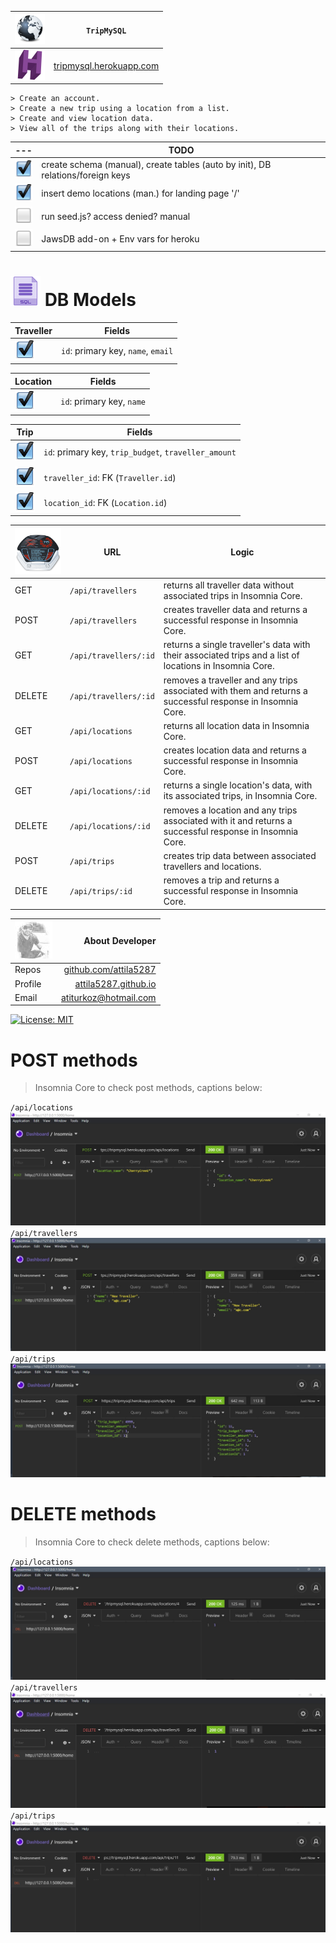 ![globe](https://raw.githubusercontent.com/attila5287/img_readme/main/all/globe_bw.png  "globe")| `TripMySQL`
|---|---|
 ![h](https://raw.githubusercontent.com/attila5287/img_readme/main/all/h.png  "globe") | [tripmysql.herokuapp.com](http://tripmysql.herokuapp.com/)

```
> Create an account.
> Create a new trip using a location from a list.
> Create and view location data.
> View all of the trips along with their locations.
```
|---|TODO|
|---|---|
|![chk][1]|create schema (manual), create tables (auto by init), DB relations/foreign keys|
|![chk][1]|insert demo locations (man.) for landing page '/'|
|![chk][0]|run seed.js? access denied? manual|
|![chk][0]| JawsDB add-on + Env vars for heroku|


![sql](https://raw.githubusercontent.com/attila5287/img_readme/main/all/sql-icon.png  "sql") DB Models
======

|Traveller|Fields|
|--- |---|
|![chk][1]| `id`: primary key, `name`,  `email` |

|**Location**|Fields|
|--- |---|
|![chk][1]|  `id`: primary key, `name`

**Trip**|Fields|
|---|---|
|![chk][1]|`id`: primary key, `trip_budget`, `traveller_amount`
|![chk][1]| `traveller_id`: FK (`Traveller.id`)
|![chk][1]| `location_id`: FK (`Location.id`)


![chk](https://raw.githubusercontent.com/attila5287/img_readme/main/all/routing.png) |URL|Logic|
|---|---|---|
GET | `/api/travellers`| returns all traveller data without associated trips in Insomnia Core.
POST | `/api/travellers`| creates traveller data and returns a successful response in Insomnia Core.
GET | `/api/travellers/:id`| returns a single traveller's data with their associated trips and a list of locations in Insomnia Core.
DELETE | `/api/travellers/:id` | removes a traveller and any trips associated with them and returns a successful response in Insomnia Core.
GET | `/api/locations` | returns all location data in Insomnia Core.
POST | `/api/locations` |creates location data and returns a successful response in Insomnia Core.
GET | `/api/locations/:id`| returns a single location's data, with its associated trips, in Insomnia Core.
DELETE | `/api/locations/:id` |removes a location and any trips associated with it and returns a successful response in Insomnia Core.
POST  | `/api/trips`| creates trip data between associated travellers and locations.
DELETE  | `/api/trips/:id`| removes a trip and returns a successful response in Insomnia Core.


| ![dev]( https://raw.githubusercontent.com/attila5287/img_readme/main/all/dev.jpg "dev-icon") | About Developer | 
| -------------   | -------------: |
| Repos | [github.com/attila5287 ](https://github.com/attila5287/) |
| Profile | [ attila5287.github.io ](https:///attila5287.github.io/) |
| Email    |  atiturkoz@hotmail.com | 


[![License: MIT](https://img.shields.io/badge/License-MIT-yellow.svg)](https://opensource.org/licenses/MIT) 



[0]: https://raw.githubusercontent.com/attila5287/img_readme/main/all/checkbox0.png
[1]: https://raw.githubusercontent.com/attila5287/img_readme/main/all/checkbox1.png

[2]: https://raw.githubusercontent.com/attila5287/img_readme/main/all/sql-icon.png

[3]: https://raw.githubusercontent.com/attila5287/tripmysql/main/assets/first_response.JPG
POST methods
======
> Insomnia Core to check post methods, captions below:

`/api/locations`
![post-loc][4]
`/api/travellers`
![post-trv][5]
`/api/trips`
![post-trip][6]

[4]: https://raw.githubusercontent.com/attila5287/tripmysql/main/assets/post_location.JPG

[5]: https://raw.githubusercontent.com/attila5287/tripmysql/main/assets/post_traveller.JPG

[6]: https://raw.githubusercontent.com/attila5287/tripmysql/main/assets/post_trip.JPG

DELETE methods
=======
> Insomnia Core to check delete methods, captions below:

`/api/locations`
![delete-loc][7]
`/api/travellers`
![delete-trv][8]
`/api/trips`
![delete-trip][9]

[7]: https://raw.githubusercontent.com/attila5287/tripmysql/main/assets/delete_location.JPG
[8]: https://raw.githubusercontent.com/attila5287/tripmysql/main/assets/delete_traveller.JPG
[9]: https://raw.githubusercontent.com/attila5287/tripmysql/main/assets/delete_trip.JPG
